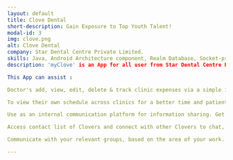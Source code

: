 ```yaml
---
layout: default
title: Clove Dental
short-description: Gain Exposure to Top Youth Talent!
modal-id: 3
img: clove.png
alt: Clove Dental
company: Star Dental Centre Private Limited.
skills: Java, Android Architecture component, Realm Database, Socket-programming.
description: 'myClove' is an App for all user from Star Dental Centre Pvt. Ltd. / Clove Dental. Clove Dental is the largest dental chain in India with a presence in North, West & South India.

This App can assist :

Doctor's add, view, edit, delete & track clinic expenses via a simple intuitive interface.

To view their own schedule across clinics for a better time and patient management. 

Use as an internal communication platform for information sharing. Get real-time notifications to help you remember important work/ appointment. Get announcements, videos, messages and much more.

Access contact list of Clovers and connect with other Clovers to chat, share images, docs, audio, and video. Use the search option to find a post, document, video, an audio or a person you are trying to connect.

Communicate with your relevant groups, based on the area of your work.

---
```

